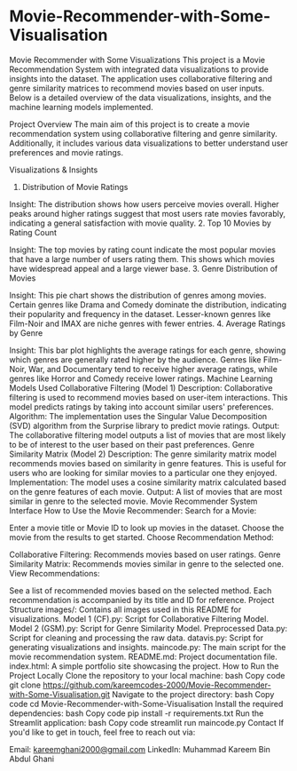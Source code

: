 # Movie-Recommender-with-Some-Visualisation
Movie Recommender with Some Visualizations
This project is a Movie Recommendation System with integrated data visualizations to provide insights into the dataset. The application uses collaborative filtering and genre similarity matrices to recommend movies based on user inputs. Below is a detailed overview of the data visualizations, insights, and the machine learning models implemented.

Project Overview
The main aim of this project is to create a movie recommendation system using collaborative filtering and genre similarity. Additionally, it includes various data visualizations to better understand user preferences and movie ratings.

Visualizations & Insights
1. Distribution of Movie Ratings

Insight: The distribution shows how users perceive movies overall. Higher peaks around higher ratings suggest that most users rate movies favorably, indicating a general satisfaction with movie quality.
2. Top 10 Movies by Rating Count

Insight: The top movies by rating count indicate the most popular movies that have a large number of users rating them. This shows which movies have widespread appeal and a large viewer base.
3. Genre Distribution of Movies

Insight: This pie chart shows the distribution of genres among movies. Certain genres like Drama and Comedy dominate the distribution, indicating their popularity and frequency in the dataset. Lesser-known genres like Film-Noir and IMAX are niche genres with fewer entries.
4. Average Ratings by Genre

Insight: This bar plot highlights the average ratings for each genre, showing which genres are generally rated higher by the audience. Genres like Film-Noir, War, and Documentary tend to receive higher average ratings, while genres like Horror and Comedy receive lower ratings.
Machine Learning Models Used
Collaborative Filtering (Model 1)
Description: Collaborative filtering is used to recommend movies based on user-item interactions. This model predicts ratings by taking into account similar users' preferences.
Algorithm: The implementation uses the Singular Value Decomposition (SVD) algorithm from the Surprise library to predict movie ratings.
Output: The collaborative filtering model outputs a list of movies that are most likely to be of interest to the user based on their past preferences.
Genre Similarity Matrix (Model 2)
Description: The genre similarity matrix model recommends movies based on similarity in genre features. This is useful for users who are looking for similar movies to a particular one they enjoyed.
Implementation: The model uses a cosine similarity matrix calculated based on the genre features of each movie.
Output: A list of movies that are most similar in genre to the selected movie.
Movie Recommender System Interface
How to Use the Movie Recommender:
Search for a Movie:

Enter a movie title or Movie ID to look up movies in the dataset.
Choose the movie from the results to get started.
Choose Recommendation Method:

Collaborative Filtering: Recommends movies based on user ratings.
Genre Similarity Matrix: Recommends movies similar in genre to the selected one.
View Recommendations:

See a list of recommended movies based on the selected method.
Each recommendation is accompanied by its title and ID for reference.
Project Structure
images/: Contains all images used in this README for visualizations.
Model 1 (CF).py: Script for Collaborative Filtering Model.
Model 2 (GSM).py: Script for Genre Similarity Model.
Preprocessed Data.py: Script for cleaning and processing the raw data.
datavis.py: Script for generating visualizations and insights.
maincode.py: The main script for the movie recommendation system.
README.md: Project documentation file.
index.html: A simple portfolio site showcasing the project.
How to Run the Project Locally
Clone the repository to your local machine:
bash
Copy code
git clone https://github.com/kareemcodes-2000/Movie-Recommender-with-Some-Visualisation.git
Navigate to the project directory:
bash
Copy code
cd Movie-Recommender-with-Some-Visualisation
Install the required dependencies:
bash
Copy code
pip install -r requirements.txt
Run the Streamlit application:
bash
Copy code
streamlit run maincode.py
Contact
If you'd like to get in touch, feel free to reach out via:

Email: kareemghani2000@gmail.com
LinkedIn: Muhammad Kareem Bin Abdul Ghani
